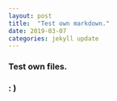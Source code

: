 ```yaml
---
layout: post
title:  "Test own markdown."
date: 2019-03-07
categories: jekyll update
---
```


### Test own files.

###  : )

